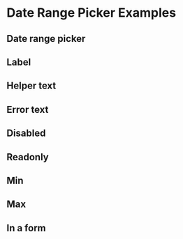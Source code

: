 # Date Range Picker Examples

## Date range picker

<code-tab>
<template #example>
<DateRangePickerExample />
</template>
<template #code>

```vue
<!--@include: ./components/date-range-picker/DateRangePickerExample.vue -->
```

</template>
</code-tab>

## Label

<code-tab>
<template #example>
<LabelExample />
</template>
<template #code>

```vue
<!--@include: ./components/date-range-picker/LabelExample.vue -->
```

</template>
</code-tab>

## Helper text

<code-tab>
<template #example>
<HelperTextExample />
</template>
<template #code>

```vue
<!--@include: ./components/date-range-picker/HelperTextExample.vue -->
```

</template>
</code-tab>

## Error text

<code-tab>
<template #example>
<ErrorTextExample />
</template>
<template #code>

```vue
<!--@include: ./components/date-range-picker/ErrorTextExample.vue -->
```

</template>
</code-tab>

## Disabled

<code-tab>
<template #example>
<DisabledExample />
</template>
<template #code>

```vue
<!--@include: ./components/date-range-picker/DisabledExample.vue -->
```

</template>
</code-tab>

## Readonly

<code-tab>
<template #example>
<ReadonlyExample />
</template>
<template #code>

```vue
<!--@include: ./components/date-range-picker/ReadonlyExample.vue -->
```

</template>
</code-tab>

## Min

<code-tab>
<template #example>
<MinExample />
</template>
<template #code>

```vue
<!--@include: ./components/date-range-picker/MinExample.vue -->
```

</template>
</code-tab>

## Max

<code-tab>
<template #example>
<MaxExample />
</template>
<template #code>

```vue
<!--@include: ./components/date-range-picker/MaxExample.vue -->
```

</template>
</code-tab>

## In a form

<code-tab>
<template #example>
<InAFormExample />
</template>
<template #code>

```vue
<!--@include: ./components/date-range-picker/InAFormExample.vue -->
```

</template>
</code-tab>

<script setup lang="ts">
import CodeTab from '../custom/CodeTab.vue';
import { defineClientComponent } from 'vitepress';

const DateRangePickerExample = defineClientComponent(() =>  import('./components/date-range-picker/DateRangePickerExample.vue'));
const LabelExample = defineClientComponent(() =>  import('./components/date-range-picker/LabelExample.vue'));
const HelperTextExample = defineClientComponent(() =>  import('./components/date-range-picker/HelperTextExample.vue'));
const ErrorTextExample = defineClientComponent(() =>  import('./components/date-range-picker/ErrorTextExample.vue'));
const DisabledExample = defineClientComponent(() =>  import('./components/date-range-picker/DisabledExample.vue'));
const ReadonlyExample = defineClientComponent(() =>  import('./components/date-range-picker/ReadonlyExample.vue'));
const MinExample = defineClientComponent(() =>  import('./components/date-range-picker/MinExample.vue'));
const MaxExample = defineClientComponent(() =>  import('./components/date-range-picker/MaxExample.vue'));
const InAFormExample = defineClientComponent(() =>  import('./components/date-range-picker/InAFormExample.vue'));
</script>
